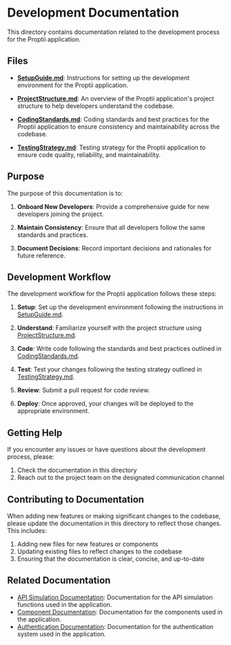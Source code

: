 # Development Documentation

This directory contains documentation related to the development process for the Proptii application.

## Files

- **[SetupGuide.md](./SetupGuide.md)**: Instructions for setting up the development environment for the Proptii application.

- **[ProjectStructure.md](./ProjectStructure.md)**: An overview of the Proptii application's project structure to help developers understand the codebase.

- **[CodingStandards.md](./CodingStandards.md)**: Coding standards and best practices for the Proptii application to ensure consistency and maintainability across the codebase.

- **[TestingStrategy.md](./TestingStrategy.md)**: Testing strategy for the Proptii application to ensure code quality, reliability, and maintainability.

## Purpose

The purpose of this documentation is to:

1. **Onboard New Developers**: Provide a comprehensive guide for new developers joining the project.

2. **Maintain Consistency**: Ensure that all developers follow the same standards and practices.

3. **Document Decisions**: Record important decisions and rationales for future reference.

## Development Workflow

The development workflow for the Proptii application follows these steps:

1. **Setup**: Set up the development environment following the instructions in [SetupGuide.md](./SetupGuide.md).

2. **Understand**: Familiarize yourself with the project structure using [ProjectStructure.md](./ProjectStructure.md).

3. **Code**: Write code following the standards and best practices outlined in [CodingStandards.md](./CodingStandards.md).

4. **Test**: Test your changes following the testing strategy outlined in [TestingStrategy.md](./TestingStrategy.md).

5. **Review**: Submit a pull request for code review.

6. **Deploy**: Once approved, your changes will be deployed to the appropriate environment.

## Getting Help

If you encounter any issues or have questions about the development process, please:

1. Check the documentation in this directory
2. Reach out to the project team on the designated communication channel

## Contributing to Documentation

When adding new features or making significant changes to the codebase, please update the documentation in this directory to reflect those changes. This includes:

1. Adding new files for new features or components
2. Updating existing files to reflect changes to the codebase
3. Ensuring that the documentation is clear, concise, and up-to-date

## Related Documentation

- [API Simulation Documentation](../api-simulation/README.md): Documentation for the API simulation functions used in the application.
- [Component Documentation](../components/README.md): Documentation for the components used in the application.
- [Authentication Documentation](../auth/README.md): Documentation for the authentication system used in the application. 